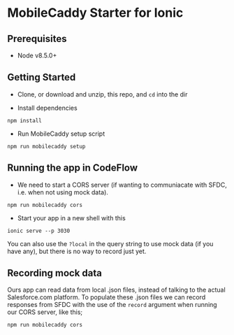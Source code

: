 # MobileCaddy Starter for Ionic


## Prerequisites

* Node v8.5.0+


## Getting Started

* Clone, or download and unzip, this repo, and `cd` into the dir

* Install dependencies
```
npm install
```

* Run MobileCaddy setup script
```
npm run mobilecaddy setup
```

## Running the app in CodeFlow

* We need to start a CORS server (if wanting to communiacate with SFDC, i.e. when not using mock data).
```
npm run mobilecaddy cors
```

* Start your app in a new shell with this
```
ionic serve --p 3030
```

You can also use the `?local` in the query string to use mock data (if you have any), but there is no way to record just yet.

## Recording mock data

Ours app can read data from local .json files, instead of talking to the actual Salesforce.com platform. To populate these .json files we can record responses from SFDC with the use of the `record` argument when running our CORS server, like this;
```
npm run mobilecaddy cors
```